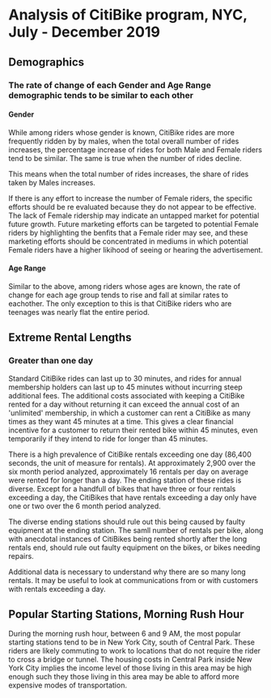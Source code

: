# Analysis of CitiBike program, NYC, July - December 2019

## Demographics

### The rate of change of each Gender and Age Range demographic tends to be similar to each other 

#### Gender

While among riders whose gender is known, CitiBike rides are more frequently ridden by by males, when the total overall number of rides increases, the percentage increase of rides for both Male and Female riders tend to be similar. The same is true when the number of rides decline. 

This means when the total number of rides increases, the share of rides taken by Males increases. 

If there is any effort to increase the number of Female riders, the specific efforts should be re evaluated because they do not appear to be effective. The lack of Female ridership may indicate an untapped market for potential future growth. Future marketing efforts can be targeted to potential Female riders by highlighting the benfits that a Female rider may see, and these marketing efforts should be concentrated in mediums in which potential Female riders have a higher likihood of seeing or hearing the advertisement. 

#### Age Range

Similar to the above, among riders whose ages are known, the rate of change for each age group tends to rise and fall at similar rates to eachother. The only exception to this is that CitiBike riders who are teenages was nearly flat the entire period. 


## Extreme Rental Lengths

### Greater than one day

Standard CitiBike rides can last up to 30 minutes, and rides for annual membership holders can last up to 45 minutes without incurring steep additional fees. The additional costs associated with keeping a CitiBike rented for a day without returning it can exceed the annual cost of an 'unlimited' membership, in which a customer can rent a CitiBike as many times as they want 45 minutes at a time. This gives a clear financial incentive for a customer to return their rented bike within 45 minutes, even temporarily if they intend to ride for longer than 45 minutes. 

There is a high prevalence of CitiBike rentals exceeding one day (86,400 seconds, the unit of measure for rentals). At approximately 2,900 over the six month period analyzed, approximately 16 rentals per day on average were rented for longer than a day. The ending station of these rides is diverse. Except for a handfull of bikes that have three or four rentals exceeding a day, the CitiBikes that have rentals exceeding a day only have one or two over the 6 month period analyzed. 

The diverse ending stations should rule out this being caused by faulty equipment at the ending station. The samll number of rentals per bike, along with anecdotal instances of CitiBikes being rented shortly after the long rentals end, should rule out faulty equipment on the bikes, or bikes needing repairs. 

Additional data is necessary to understand why there are so many long rentals. It may be useful to look at communications from or with customers with rentals exceeding a day. 


## Popular Starting Stations, Morning Rush Hour

During the morning rush hour, between 6 and 9 AM, the most popular starting stations tend to be in New York City, south of Central Park. These riders are likely commuting to work to locations that do not require the rider to cross a bridge or tunnel. The housing costs in Central Park inside New York City implies the income level of those living in this area may be high enough such they those living in this area may be able to afford more expensive modes of transportation. 
